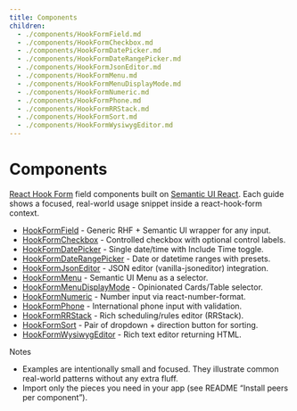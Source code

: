 ```yaml
---
title: Components
children:
  - ./components/HookFormField.md
  - ./components/HookFormCheckbox.md
  - ./components/HookFormDatePicker.md
  - ./components/HookFormDateRangePicker.md
  - ./components/HookFormJsonEditor.md
  - ./components/HookFormMenu.md
  - ./components/HookFormMenuDisplayMode.md
  - ./components/HookFormNumeric.md
  - ./components/HookFormPhone.md
  - ./components/HookFormRRStack.md
  - ./components/HookFormSort.md
  - ./components/HookFormWysiwygEditor.md
---
```


# Components

[React Hook Form](https://react-hook-form.com) field components built on [Semantic UI React](https://react.semantic-ui.com). Each guide shows a focused, real-world usage snippet inside a react-hook-form context.

- [HookFormField](./components/HookFormField.md) - Generic RHF + Semantic UI wrapper for any input.
- [HookFormCheckbox](./components/HookFormCheckbox.md) - Controlled checkbox with optional control labels.
- [HookFormDatePicker](./components/HookFormDatePicker.md) - Single date/time with Include Time toggle.
- [HookFormDateRangePicker](./components/HookFormDateRangePicker.md) - Date or datetime ranges with presets.
- [HookFormJsonEditor](./components/HookFormJsonEditor.md) - JSON editor (vanilla-jsoneditor) integration.
- [HookFormMenu](./components/HookFormMenu.md) - Semantic UI Menu as a selector.
- [HookFormMenuDisplayMode](./components/HookFormMenuDisplayMode.md) - Opinionated Cards/Table selector.
- [HookFormNumeric](./components/HookFormNumeric.md) - Number input via react-number-format.
- [HookFormPhone](./components/HookFormPhone.md) - International phone input with validation.
- [HookFormRRStack](./components/HookFormRRStack.md) - Rich scheduling/rules editor (RRStack).
- [HookFormSort](./components/HookFormSort.md) - Pair of dropdown + direction button for sorting.
- [HookFormWysiwygEditor](./components/HookFormWysiwygEditor.md) - Rich text editor returning HTML.

Notes

- Examples are intentionally small and focused. They illustrate common real-world patterns without any extra fluff.
- Import only the pieces you need in your app (see README “Install peers per component”).
